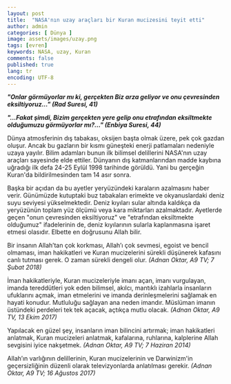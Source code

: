```yaml
---
layout: post
title:  "NASA'nın uzay araçları bir Kuran mucizesini teyit etti"
author: admin
categories: [ Dünya ]
image: assets/images/uzay.png
tags: [evren]
keywords: NASA, uzay, Kuran
comments: false
published: true
lang: tr
encoding: UTF-8
---
```


***"Onlar görmüyorlar mı ki, gerçekten Biz arza geliyor ve onu çevresinden eksiltiyoruz..." (Rad Suresi, 41)***

***"...Fakat şimdi, Bizim gerçekten yere gelip onu etrafından eksiltmekte olduğumuzu görmüyorlar mı?..." (Enbiya Suresi, 44)***

Dünya atmosferinin dış tabakası, oksijen başta olmak üzere, pek çok gazdan oluşur. Ancak bu gazların bir kısmı güneşteki enerji patlamaları nedeniyle uzaya yayılır. Bilim adamları bunun ilk bilimsel delillerini NASA'nın uzay araçları sayesinde elde ettiler. Dünyanın dış katmanlarından madde kaybına uğradığı ilk defa 24-25 Eylül 1998 tarihinde görüldü. Yani bu gerçeğin Kuran'da bildirilmesinden tam 14 asır sonra.

Başka bir açıdan da bu ayetler yeryüzündeki karaların azalmasını haber verir. Günümüzde kutuptaki buz tabakaları erimekte ve okyanuslardaki deniz suyu seviyesi yükselmektedir. Deniz kıyıları sular altında kaldıkça da yeryüzünün toplam yüz ölçümü veya kara miktarları azalmaktadır. Ayetlerde geçen "onun çevresinden eksiltiyoruz" ve "etrafından eksiltmekte olduğumuz" ifadelerinin de, deniz kıyılarının sularla kaplanmasına işaret etmesi olasıdır. Elbette en doğrusunu Allah bilir.

Bir insanın Allah’tan çok korkması, Allah’ı çok sevmesi, egoist ve bencil olmaması, iman hakikatleri ve Kuran mucizelerini sürekli düşünerek kafasını canlı tutması gerek. O zaman sürekli dengeli olur. *(Adnan Oktar, A9 TV; 7 Şubat 2018)*

İman hakikatleriyle, Kuran mucizeleriyle imanı açan, imanı vurgulayan, imanda tereddütleri yok eden bilimsel, akılcı, mantıklı izahlarla insanların ufuklarını açmak, iman etmelerini ve imanda derinleşmelerini sağlamak en hayati konudur. Mutluluğu sağlayan ana neden imandır. Müslüman imanın üstündeki perdeleri tek tek açacak, açtıkça mutlu olacak. *(Adnan Oktar, A9 TV, 13 Ekim 2017)*

Yapılacak en güzel şey, insanların iman bilincini artırmak; iman hakikatleri anlatmak, Kuran mucizeleri anlatmak, kafalarına, ruhlarına, kalplerine Allah sevgisini iyice nakşetmek. *(Adnan Oktar, A9 TV; 7 Haziran 2014)*

Allah’ın varlığının delillerinin, Kuran mucizelerinin ve Darwinizm'in geçersizliğinin düzenli olarak televizyonlarda anlatılması gerekir. *(Adnan Oktar, A9 TV; 16 Ağustos 2017)*

<!--div class="embed-responsive embed-responsive-16by9">
<iframe allowfullscreen="" frameborder="0" height="270" src="https://www.youtube.com/embed/rxAgFxpaZyw" width="480"></iframe></div>

<div>
<a class="twitter-share-button" 
href="https://twitter.com/intent/tweet?text=Onlar görmüyorlar mı ki, gerçekten Biz arza geliyor ve onu çevresinden eksiltiyoruz...(Rad Suresi, 41)">
</a>

<script>!function(d,s,id){var js,fjs=d.getElementsByTagName(s)[0];if(!d.getElementById(id)){js=d.createElement(s);js.id=id;js.src="https://platform.twitter.com/widgets.js";fjs.parentNode.insertBefore(js,fjs);}}(document,"script","twitter-wjs");</script> </div>
 
<div>
<a href="https://twitter.com/zekidem20379657" class="twitter-follow-button" data-show-count="false"></a>
<script async src="https://platform.twitter.com/widgets.js" charset="utf-8"></script>
</div-->


